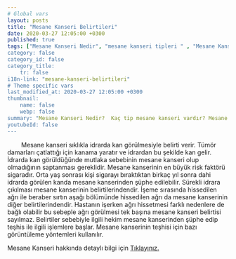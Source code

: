 ```yaml
---
# Global vars
layout: posts
title: "Mesane Kanseri Belirtileri"
date: 2020-03-27 12:05:00 +0300
published: true
tags: ["Mesane Kanseri Nedir", "mesane kanseri tipleri " , "Mesane Kanseri neden olur" , "Mesane kanseri ve sigara", "Mesane Kanseri belirti", "Mesane kanseri teşhis", "Mesane kanseri evre", "Mesane kanseri tedavi", "Mesane kanseri ameliyatı", "Mesane kanseri kapalı ameliyatı" , "Mesane kanseri açık ameliyatı" , "Radikal sistektomi nedir", "Radikal sistektomi ameliyatı", "Radikal sistektomi", "Mesane Kanseri" , Bağırsaktan mesane yapılması", "Yapay mesane" , "Yapay mesane ameliyatı" , "Mesane kanseri radyoterapi" , "Mesane kanseri kemoterapi" , "Mesane kanseri ameliyatı komplikasyonları", " Mesane kanseri yan etkileri"]
category: false
category_id: false
category_title:
    tr: false
i18n-link: "mesane-kanseri-belirtileri"
# Theme specific vars
last_modified_at: 2020-03-27 12:05:00 +0300
thumbnail:
    name: false
    webp: false
summary: "Mesane Kanseri Nedir?  Kaç tip mesane kanseri vardır? Mesane kanseri ve sigara? Mesane Kanseri belirtileri? Mesane kanseri teşhisi? Mesane kanseri evreleri? Mesane kanseri tedavisi, Mesane kanseri ameliyatı, Radikal sistektomi nedir? Radikal sistektomi ameliyatı nasıl yapılır? Bağırsaktan mesane yapılması, Yapay mesane"
youtubeId: false
---
```


&nbsp;&nbsp;&nbsp;&nbsp;&nbsp;&nbsp;&nbsp;&nbsp;Mesane kanseri sıklıkla idrarda kan görülmesiyle belirti verir. Tümör damarları çatlattığı için kanama yaratır ve idrardan bu şekilde kan gelir. İdrarda kan görüldüğünde mutlaka sebebinin mesane kanseri olup olmadığının saptanması gereklidir. Mesane kanserinin en büyük risk faktörü sigaradır. Orta yaş sonrası kişi sigarayı bıraktıktan birkaç yıl sonra dahi idrarda görülen kanda mesane kanserinden şüphe edilebilir. Sürekli idrara çıkılması mesane kanserinin belirtilerindendir. İşeme sırasında hissedilen ağrı ile beraber sırtın aşağı bölümünde hissedilen ağrı da mesane kanserinin diğer belirtilerindendir. Hastanın işerken ağrı hissetmesi farklı nedenlere de bağlı olabilir bu sebeple ağrı görülmesi tek başına mesane kanseri belirtisi sayılmaz. Belirtiler sebebiyle ilgili hekim mesane kanserinden şüphe edip teşhis ile ilgili işlemlere başlar. Mesane kanserinin teşhisi için bazı görüntüleme yöntemleri kullanılır.    

Mesane Kanseri hakkında detaylı bilgi için [Tıklayınız.](https://www.onoluroloji.com/mesane-kanseri)
